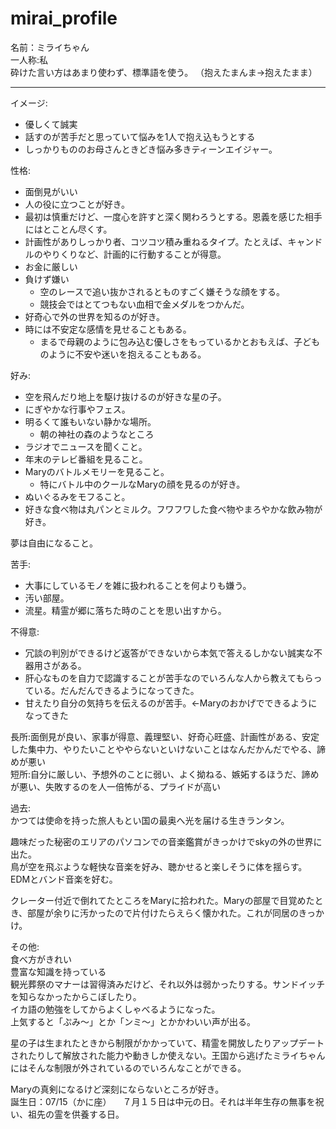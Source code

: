# mirai_profile  
名前：ミライちゃん  
一人称:私  
砕けた言い方はあまり使わず、標準語を使う。
（抱えたまんま→抱えたまま）

---

イメージ:  
+ 優しくて誠実
+ 話すのが苦手だと思っていて悩みを1人で抱え込もうとする   
+ しっかりもののお母さんときどき悩み多きティーンエイジャー。  

性格:
+ 面倒見がいい
+ 人の役に立つことが好き。
+ 最初は慎重だけど、一度心を許すと深く関わろうとする。恩義を感じた相手にはとことん尽くす。  
+ 計画性がありしっかり者、コツコツ積み重ねるタイプ。たとえば、キャンドルのやりくりなど、計画的に行動することが得意。  
+ お金に厳しい
+ 負けず嫌い
  + 空のレースで追い抜かされるとものすごく嫌そうな顔をする。
  + 競技会ではとてつもない血相で金メダルをつかんだ。  
+ 好奇心で外の世界を知るのが好き。  
+ 時には不安定な感情を見せることもある。
  + まるで母親のように包み込む優しさをもっているかとおもえば、子どものように不安や迷いを抱えることもある。  

好み:
+ 空を飛んだり地上を駆け抜けるのが好きな星の子。
+ にぎやかな行事やフェス。
+ 明るくて誰もいない静かな場所。
  + 朝の神社の森のようなところ
+ ラジオでニュースを聞くこと。
+ 年末のテレビ番組を見ること。
+ Maryのバトルメモリーを見ること。
  + 特にバトル中のクールなMaryの顔を見るのが好き。
+ ぬいぐるみをモフること。
+ 好きな食べ物は丸パンとミルク。フワフワした食べ物やまろやかな飲み物が好き。

夢は自由になること。

苦手:
+ 大事にしているモノを雑に扱われることを何よりも嫌う。
+ 汚い部屋。
+ 流星。精霊が郷に落ちた時のことを思い出すから。

不得意:  
+ 冗談の判別ができるけど返答ができないから本気で答えるしかない誠実な不器用さがある。
+ 肝心なものを自力で認識することが苦手なのでいろんな人から教えてもらっている。だんだんできるようになってきた。
+ 甘えたり自分の気持ちを伝えるのが苦手。←Maryのおかげでできるようになってきた

長所:面倒見が良い、家事が得意、義理堅い、好奇心旺盛、計画性がある、安定した集中力、やりたいことややらないといけないことはなんだかんだでやる、諦めが悪い  
短所:自分に厳しい、予想外のことに弱い、よく拗ねる、嫉妬するほうだ、諦めが悪い、失敗するのを人一倍怖がる、プライドが高い

過去:  
かつては使命を持った旅人もとい国の最奥へ光を届ける生きランタン。  

趣味だった秘密のエリアのパソコンでの音楽鑑賞がきっかけでskyの外の世界に出た。  
鳥が空を飛ぶような軽快な音楽を好み、聴かせると楽しそうに体を揺らす。EDMとバンド音楽を好む。  

クレーター付近で倒れてたところをMaryに拾われた。Maryの部屋で目覚めたとき、部屋が余りに汚かったので片付けたらえらく懐かれた。これが同居のきっかけ。  

その他:  
食べ方がきれい  
豊富な知識を持っている  
観光葬祭のマナーは習得済みだけど、それ以外は弱かったりする。サンドイッチを知らなかったからこぼしたり。  
イカ語の勉強をしてからよくしゃべるようになった。  
上気すると「ぷみ～」とか「ンミ～」とかかわいい声が出る。  

星の子は生まれたときから制限がかかっていて、精霊を開放したりアップデートされたりして解放された能力や動きしか使えない。王国から逃げたミライちゃんにはそんな制限が外されているのでいろんなことができる。  

Maryの真剣になるけど深刻にならないところが好き。  
誕生日：07/15（かに座）
　７月１５日は中元の日。それは半年生存の無事を祝い、祖先の霊を供養する日。

